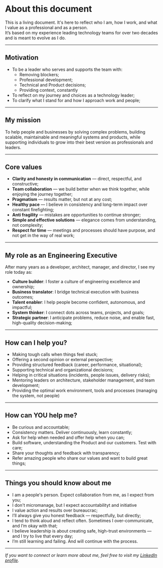 # About this document

This is a living document. It's here to reflect who I am, how I work, and what I value as a professional and as a person.  
It’s based on my experience leading technology teams for over two decades and is meant to evolve as I do.

---

## Motivation

- To be a leader who serves and supports the team with:
  - Removing blockers;
  - Professional development;
  - Technical and Product decisions;
  - Providing context, constantly
- To reflect on my journey and choices as a technology leader;
- To clarify what I stand for and how I approach work and people;

---

## My mission

To help people and businesses by solving complex problems, building scalable, maintainable and meaningful systems and products, while supporting individuals to grow into their best version as professionals and leaders.

---

## Core values

- **Clarity and honesty in communication** — direct, respectful, and constructive;
- **Team collaboration** — we build better when we think together, while enjoying the journey together;
- **Pragmatism** — results matter, but not at any cost;
- **Healthy pace** — I believe in consistency and long-term impact over constant firefighting;
- **Anti fragility** — mistakes are opportunities to continue stronger;
- **Simple and effective solutions** — elegance comes from understanding, not complexity;
- **Respect for time** — meetings and processes should have purpose, and not get in the way of real work;

---

## My role as an Engineering Executive

After many years as a developer, architect, manager, and director, I see my role today as:

- **Culture builder**: I foster a culture of engineering excellence and ownership;
- **Business translator**: I bridge technical execution with business outcomes;
- **Talent enabler**: I help people become confident, autonomous, and impactful;
- **System thinker**: I connect dots across teams, projects, and goals;
- **Strategic partner**: I anticipate problems, reduce noise, and enable fast, high-quality decision-making;

---

## How can I help you?

- Making tough calls when things feel stuck;
- Offering a second opinion or external perspective;
- Providing structured feedback (career, performance, situational);
- Supporting technical and organizational decisions;
- Helping in critical situations (incidents, people issues, delivery risks);
- Mentoring leaders on architecture, stakeholder management, and team development;
- Providing the optimal work environment, tools and processes (managing the system, not people)

---

## How can YOU help me?

- Be curious and accountable;
- Consistency matters. Deliver continuously, learn constantly;
- Ask for help when needed and offer help when you can;
- Build software, understanding the Product and our customers. Test with care;
- Share your thoughts and feedback with transparency;
- Refer amazing people who share our values and want to build great things;

---

## Things you should know about me

- I am a people's person. Expect collaboration from me, as I expect from you;
- I don't micromanage, but I expect accountabilityt and initiative
- I value action and results over bureaucrac;
- I’ll always give you honest feedback — respectfully, but directly;
- I tend to think aloud and reflect often. Sometimes I over-communicate, and I’m okay with that;
- I believe leadership is about creating safe, high-trust environments — and I try to live that every day;
- I’m still learning and failing. And will continue with the process.

---

_If you want to connect or learn more about me, feel free to visit my [LinkedIn profile](https://www.linkedin.com/in/alexandretalbert/)._  
